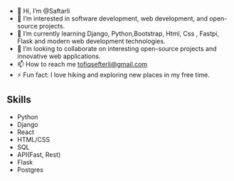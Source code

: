 - 👋 Hi, I’m @Saftarli 
- 👀 I’m interested in software development, web development, and open-source projects.
- 🌱 I’m currently learning Django, Python,Bootstrap, Html, Css , Fastpi, Flask and modern web development technologies.
- 💞️ I’m looking to collaborate on interesting open-source projects and innovative web applications. 
- 📫 How to reach me [tofiqsefterli@gmail.com](mailto:your-tofiqsefterli@gmail.com)
- ⚡ Fun fact: I love hiking and exploring new places in my free time.

## Skills

- Python
- Django
- React
- HTML/CSS
- SQL
- API(Fast, Rest)
- Flask
- Postgres
  
